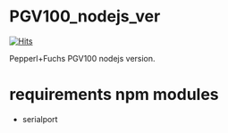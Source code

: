 # PGV100_nodejs_ver

[![Hits](https://hits.seeyoufarm.com/api/count/incr/badge.svg?url=https%3A%2F%2Fgithub.com%2Fnakeeun%2FPGV100_nodejs_ver&count_bg=%2379C83D&title_bg=%23555555&icon=&icon_color=%23E7E7E7&title=hits&edge_flat=false)](https://hits.seeyoufarm.com)

Pepperl+Fuchs PGV100 nodejs version.

# requirements npm modules
- serialport
